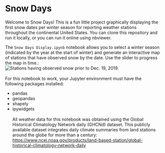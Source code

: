 # Snow Days
Welcome to Snow Days! This is a fun little project graphically displaying the first snow dates per winter season for reporting weather stations throughout the continental United States. You can clone this repository and run it locally, or you can run it online using  nbviewer.<br>

The `Snow Days Display.ipynb` notebook allows you to select a winter season (indicated by the year at the start of winter) and generate an interactive map of stations that have observed snow by the date. Use the slider to progress the map in time.:<br>
<img src="https://github.com/garretts-hub/Snow Days/blob/main/images/map_sample.PNG" alt="Stations having observed snow prior to Dec. 19, 2019." title="Sample Map" width=auto>
<br><br>
For this notebook to work, your Jupyter environment must have the following packages installed:
- pandas
- geopandas
- shapely
- ipywidgets
<br><br>
All weather data for this notebook was obtained using the Global Historical Climatology Network daily (GHCNd) dataset. This publicly available dataset integrates daily climate summaries from land stations around the globe for more than a century: 
https://www.ncei.noaa.gov/products/land-based-station/global-historical-climatology-network-daily 
